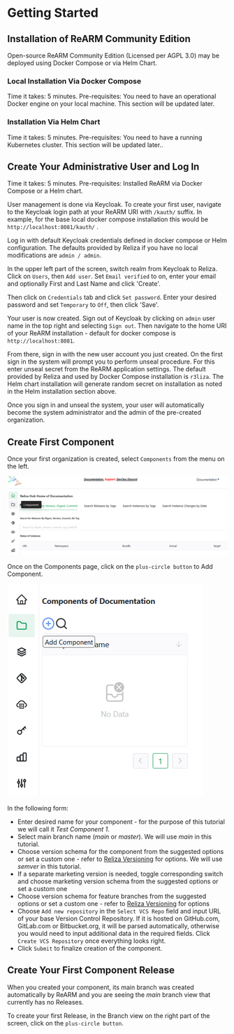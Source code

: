 # Getting Started

## Installation of ReARM Community Edition
Open-source ReARM Community Edition (Licensed per AGPL 3.0) may be deployed using Docker Compose or via Helm Chart.

### Local Installation Via Docker Compose
Time it takes: 5 minutes.
Pre-requisites: You need to have an operational Docker engine on your local machine.
This section will be updated later.

### Installation Via Helm Chart
Time it takes: 5 minutes.
Pre-requisites: You need to have a running Kubernetes cluster.
This section will be updated later..

## Create Your Administrative User and Log In
Time it takes: 5 minutes.
Pre-requisites: Installed ReARM via Docker Compose or a Helm chart.

User management is done via Keycloak. To create your first user, navigate to the Keycloak login path at your ReARM URI with `/kauth/` suffix. In example, for the base local docker compose installation this would be `http://localhost:8081/kauth/` .

Log in with default Keycloak credentials defined in docker compose or Helm configuration. The defaults provided by Reliza if you have no local modifications are `admin / admin`.

In the upper left part of the screen, switch realm from Keycloak to Reliza. Click on `Users`, then `Add user`. Set `Email verified` to on, enter your email and optionally First and Last Name and click 'Create'.

Then click on `Credentials` tab and click `Set password`. Enter your desired password and set `Temporary` to `Off`, then click 'Save'.

Your user is now created. Sign out of Keycloak by clicking on `admin` user name in the top right and selecting `Sign out`. Then navigate to the home URI of your ReARM installation - default for docker compose is `http://localhost:8081`.

From there, sign in with the new user account you just created. On the first sign in the system will prompt you to perform unseal procedure. For this enter unseal secret from the ReARM application settings. The default provided by Reliza and used by Docker Compose installation is `r3liza`. The Helm chart installation will generate random secret on installation as noted in the Helm installation section above.

Once you sign in and unseal the system, your user will automatically become the system administrator and the admin of the pre-created organization.

## Create First Component
Once your first organization is created, select `Components` from the menu on the left.

![Components Menu](./create-component-menu.png)

Once on the Components page, click on the `plus-circle button` to Add Component.

![Add Component Icon](./create-component-plus-circle.png)

In the following form:
- Enter desired name for your component - for the purpose of this tutorial we will call it *Test Component 1*.
- Select main branch name (*main* or *master*). We will use *main* in this tutorial.
- Choose version schema for the component from the suggested options or set a custom one - refer to [Reliza Versioning](https://github.com/relizaio/versioning) for options. We will use *semver* in this tutorial.
- If a separate marketing version is needed, toggle corresponding switch and choose marketing version schema from the suggested options or set a custom one
- Choose version schema for feature branches from the suggested options or set a custom one - refer to [Reliza Versioning](https://github.com/relizaio/versioning) for options
- Choose `Add new repository` in the `Select VCS Repo` field and input URL of your base Version Control Repository. If it is hosted on GitHub.com, GitLab.com or Bitbucket.org, it will be parsed automatically, otherwise you would need to input additional data in the required fields. Click `Create VCS Repository` once everything looks right.
- Click `Submit` to finalize creation of the component.

## Create Your First Component Release
When you created your component, its main branch was created automatically by ReARM and you are seeing the *main* branch view that currently has no Releases.

To create your first Release, in the Branch view on the right part of the screen, click on the `plus-circle button`.